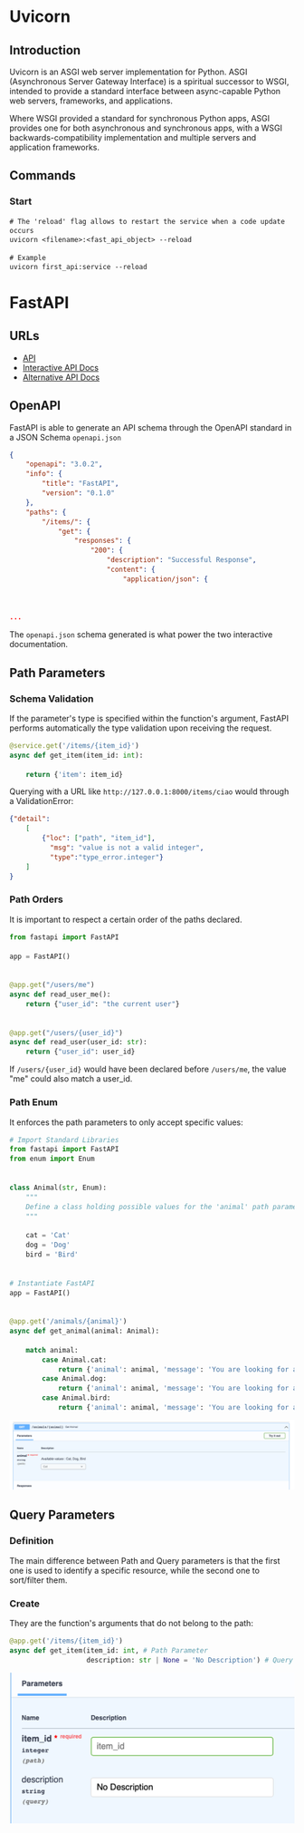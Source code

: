 # Uvicorn

## Introduction
Uvicorn is an ASGI web server implementation for Python.
ASGI (Asynchronous Server Gateway Interface) is a spiritual successor to WSGI, 
intended to provide a standard interface between async-capable Python web servers, frameworks, and applications.

Where WSGI provided a standard for synchronous Python apps, ASGI provides one for both asynchronous and synchronous apps, 
with a WSGI backwards-compatibility implementation and multiple servers and application frameworks.

## Commands

### Start
``` shell
# The 'reload' flag allows to restart the service when a code update occurs
uvicorn <filename>:<fast_api_object> --reload

# Example
uvicorn first_api:service --reload
```

# FastAPI

## URLs
- [API](http://127.0.0.1:8000)
- [Interactive API Docs](http://127.0.0.1:8000/docs)
- [Alternative API Docs](http://127.0.0.1:8000/redoc)

## OpenAPI
FastAPI is able to generate an API schema through the OpenAPI standard in a JSON Schema `openapi.json`
``` json
{
    "openapi": "3.0.2",
    "info": {
        "title": "FastAPI",
        "version": "0.1.0"
    },
    "paths": {
        "/items/": {
            "get": {
                "responses": {
                    "200": {
                        "description": "Successful Response",
                        "content": {
                            "application/json": {



...
```

The `openapi.json` schema generated is what power the two interactive documentation.

## Path Parameters

### Schema Validation
If the parameter's type is specified within the function's argument, FastAPI performs automatically the type
validation upon receiving the request.
``` python
@service.get('/items/{item_id}')
async def get_item(item_id: int):

    return {'item': item_id}
```

Querying with a URL like `http://127.0.0.1:8000/items/ciao` would through a ValidationError:
``` json
{"detail":
    [
        {"loc": ["path", "item_id"],
          "msg": "value is not a valid integer",
          "type":"type_error.integer"}
    ]
}
```

### Path Orders
It is important to respect a certain order of the paths declared.

``` python
from fastapi import FastAPI

app = FastAPI()


@app.get("/users/me")
async def read_user_me():
    return {"user_id": "the current user"}


@app.get("/users/{user_id}")
async def read_user(user_id: str):
    return {"user_id": user_id}
```

If `/users/{user_id}` would have been declared before `/users/me`, the value "me" could also match a user_id.

### Path Enum
It enforces the path parameters to only accept specific values:
``` python
# Import Standard Libraries
from fastapi import FastAPI
from enum import Enum


class Animal(str, Enum):
    """
    Define a class holding possible values for the 'animal' path parameter. No other values would be accepted
    """

    cat = 'Cat'
    dog = 'Dog'
    bird = 'Bird'


# Instantiate FastAPI
app = FastAPI()


@app.get('/animals/{animal}')
async def get_animal(animal: Animal):

    match animal:
        case Animal.cat:
            return {'animal': animal, 'message': 'You are looking for a cat'}
        case Animal.dog:
            return {'animal': animal, 'message': 'You are looking for a dog'}
        case Animal.bird:
            return {'animal': animal, 'message': 'You are looking for a bird'}
```
![Enum Path Parameters](./docs_images/fast_api_docs_image_1.png)

## Query Parameters

### Definition
The main difference between Path and Query parameters is that the first one is used to identify a specific resource, 
while the second one to sort/filter them.

### Create
They are the function's arguments that do not belong to the path:
``` python
@app.get('/items/{item_id}')
async def get_item(item_id: int, # Path Parameter
                   description: str | None = 'No Description') # Query parameter with a default value
```
![Query Parameters](./docs_images/fast_api_docs_image_2.png)

